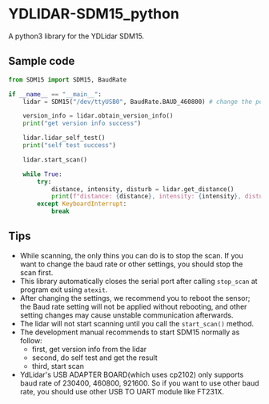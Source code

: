 # YDLIDAR-SDM15_python
A python3 library for the YDLidar SDM15.

## Sample code
```python
from SDM15 import SDM15, BaudRate

if __name__ == "__main__":
    lidar = SDM15("/dev/ttyUSB0", BaudRate.BAUD_460800) # change the port name to your own port

    version_info = lidar.obtain_version_info()
    print("get version info success")

    lidar.lidar_self_test()
    print("self test success")

    lidar.start_scan()

    while True:
        try:
            distance, intensity, disturb = lidar.get_distance()
            print(f"distance: {distance}, intensity: {intensity}, disturb: {disturb}")
        except KeyboardInterrupt:
            break
```

## Tips
- While scanning, the only thins you can do is to stop the scan. If you want to change the baud rate or other settings, you should stop the scan first.
- This library automatically closes the serial port after calling `stop_scan` at program exit using `atexit`.
- After changing the settings, we recommend you to reboot the sensor; the Baud rate setting will not be applied without rebooting, and other setting changes may cause unstable communication afterwards.
- The lidar will not start scanning until you call the `start_scan()` method.
- The development manual recommends to start SDM15 normally as follow:
  - first, get version info from the lidar
  - second, do self test and get the result
  - third, start scan
- YdLidar's USB ADAPTER BOARD(which uses cp2102) only supports baud rate of 230400, 460800, 921600. So if you want to use other baud rate, you should use other USB TO UART module like FT231X.

